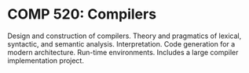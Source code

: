 # COMP 520: Compilers

Design and construction of compilers. Theory and pragmatics of lexical, syntactic, and semantic analysis. Interpretation. Code generation for a modern architecture. Run-time environments. Includes a large compiler implementation project.